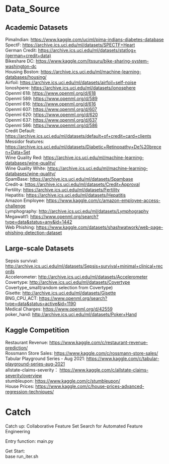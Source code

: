 # Data_Source
## Academic Datasets
PimaIndian: https://www.kaggle.com/uciml/pima-indians-diabetes-database  
SpectF:  https://archive.ics.uci.edu/ml/datasets/SPECTF+Heart  
German Credit:  https://archive.ics.uci.edu/ml/datasets/statlog+(german+credit+data)  
Bikeshare DC:  https://www.kaggle.com/itssuru/bike-sharing-system-washington-dc  
Housing Boston:  https://archive.ics.uci.edu/ml/machine-learning-databases/housing/  
Airfoil:  https://archive.ics.uci.edu/ml/datasets/airfoil+self-noise  
Ionoshpere:  https://archive.ics.uci.edu/ml/datasets/ionosphere  
Openml 618:  https://www.openml.org/d/618  
Openml 589:  https://www.openml.org/d/589  
Openml 616:  https://www.openml.org/d/616  
Openml 607:  https://www.openml.org/d/607  
Openml 620:  https://www.openml.org/d/620  
Openml 637:  https://www.openml.org/d/637  
Openml 586:  https://www.openml.org/d/586  
Credit Default:  https://archive.ics.uci.edu/ml/datasets/default+of+credit+card+clients  
Messidor features:  https://archive.ics.uci.edu/ml/datasets/Diabetic+Retinopathy+De%20brecen+Data+Set  
Wine Quality Red:  https://archive.ics.uci.edu/ml/machine-learning-databases/wine-quality/  
Wine Quality White:  https://archive.ics.uci.edu/ml/machine-learning-databases/wine-quality/  
SpamBase:  https://archive.ics.uci.edu/ml/datasets/Spambase  
Credit-a:  https://archive.ics.uci.edu/ml/datasets/Credit+Approval  
Fertility:  https://archive.ics.uci.edu/ml/datasets/Fertility  
Hepatitis:  https://archive.ics.uci.edu/ml/datasets/Hepatitis  
Amazon Employee:  https://www.kaggle.com/c/amazon-employee-access-challenge  
Lymphography:  http://archive.ics.uci.edu/ml/datasets/Lymphography  
Megawatt1:  https://www.openml.org/search?type=data&status=any&id=1442  
Web Phishing:  https://www.kaggle.com/datasets/shashwatwork/web-page-phishing-detection-dataset


## Large-scale Datasets
Sepsis survival:  http://archive.ics.uci.edu/ml/datasets/Sepsis+survival+minimal+clinical+records  
Accelerometer:  http://archive.ics.uci.edu/ml/datasets/Accelerometer  
Covertype:  http://archive.ics.uci.edu/ml/datasets/Covertype  
Covertype_small(random selection from Covertype)  
Gisette:  http://archive.ics.uci.edu/ml/datasets/Gisette  
BNG_CPU_ACT:  https://www.openml.org/search?type=data&status=active&id=1190  
Medical Charges:  https://www.openml.org/d/42559  
poker_hand:  http://archive.ics.uci.edu/ml/datasets/Poker+Hand  

 
## Kaggle Competition
Restaurant Revenue:  https://www.kaggle.com/c/restaurant-revenue-prediction/  
Rossmann Store Sales:  https://www.kaggle.com/c/rossmann-store-sales/  
Tabular Playground Series - Aug 2021:  https://www.kaggle.com/c/tabular-playground-series-aug-2021  
allstate-claims-severity： https://www.kaggle.com/c/allstate-claims-severity/overview  
stumbleupon:  https://www.kaggle.com/c/stumbleupon/  
House Prices:  https://www.kaggle.com/c/house-prices-advanced-regression-techniques/

# Catch
Catch up: Collaborative Feature Set Search for Automated Feature Engineering

Entry function: main.py

Get Start:  
base run_iter.sh